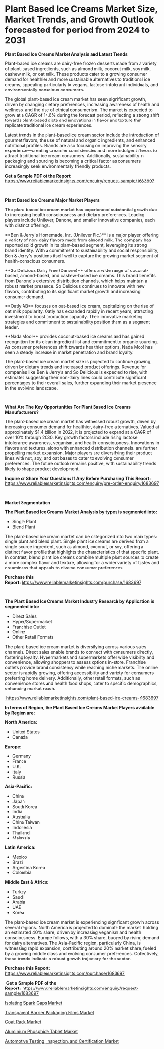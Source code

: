 <p><h1>Plant Based Ice Creams Market Size, Market Trends, and Growth Outlook forecasted for period from 2024 to 2031</h1></p><p><strong>Plant Based Ice Creams Market Analysis and Latest Trends</strong></p>
<p><p>Plant-based ice creams are dairy-free frozen desserts made from a variety of plant-based ingredients, such as almond milk, coconut milk, soy milk, cashew milk, or oat milk. These products cater to a growing consumer demand for healthier and more sustainable alternatives to traditional ice creams, appealing particularly to vegans, lactose-intolerant individuals, and environmentally conscious consumers.</p><p>The global plant-based ice cream market has seen significant growth, driven by changing dietary preferences, increasing awareness of health and wellness, and the rise of ethical consumerism. The market is expected to grow at a CAGR of 14.6% during the forecast period, reflecting a strong shift towards plant-based diets and innovations in flavor and texture that replicate traditional ice cream experiences.</p><p>Latest trends in the plant-based ice cream sector include the introduction of gourmet flavors, the use of natural and organic ingredients, and enhanced nutritional profiles. Brands are also focusing on improving the sensory experience—creating creamier consistencies and more indulgent flavors to attract traditional ice cream consumers. Additionally, sustainability in packaging and sourcing is becoming a critical factor as consumers increasingly seek environmentally friendly products.</p></p>
<p><strong>Get a Sample PDF of the Report:&nbsp;</strong> <a href="https://www.reliablemarketinsights.com/enquiry/request-sample/1683697?utm_campaign=1733&utm_medium=2&utm_source=Github&utm_content=ia&utm_term=15102024&utm_id=plant-based-ice-creams">https://www.reliablemarketinsights.com/enquiry/request-sample/1683697</a></p>
<p>&nbsp;</p>
<p><strong>Plant Based Ice Creams Major Market Players</strong></p>
<p><p>The plant-based ice cream market has experienced substantial growth due to increasing health consciousness and dietary preferences. Leading players include Unilever, Danone, and smaller innovative companies, each with distinct offerings.</p><p>**Ben & Jerry's Homemade, Inc. (Unilever Plc.)** is a major player, offering a variety of non-dairy flavors made from almond milk. The company has reported solid growth in its plant-based segment, leveraging its strong brand identity. With a commitment to sustainability and social responsibility, Ben & Jerry's positions itself well to capture the growing market segment of health-conscious consumers.</p><p>**So Delicious Dairy Free (Danone)** offers a wide range of coconut-based, almond-based, and cashew-based ice creams. This brand benefits from Danone's extensive distribution channels, which helps maintain a robust market presence. So Delicious continues to innovate with new flavors, contributing to its significant market growth and increasing consumer demand.</p><p>**Oatly AB** focuses on oat-based ice cream, capitalizing on the rise of oat milk popularity. Oatly has expanded rapidly in recent years, attracting investment to boost production capacity. Their innovative marketing strategies and commitment to sustainability position them as a segment leader.</p><p>**Nada Moo!** provides coconut-based ice creams and has gained recognition for its clean ingredient list and commitment to organic sourcing. As consumer preferences shift towards healthier options, Nada Moo! has seen a steady increase in market penetration and brand loyalty.</p><p>The plant-based ice cream market size is projected to continue growing, driven by dietary trends and increased product offerings. Revenue for companies like Ben & Jerry’s and So Delicious is expected to rise, with estimates suggesting their non-dairy lines could contribute significant percentages to their overall sales, further expanding their market presence in the evolving landscape.</p></p>
<p>&nbsp;</p>
<p><strong>What Are The Key Opportunities For Plant Based Ice Creams Manufacturers?</strong></p>
<p><p>The plant-based ice cream market has witnessed robust growth, driven by increasing consumer demand for healthier, dairy-free alternatives. Valued at approximately $1.4 billion in 2022, it is projected to expand at a CAGR of over 10% through 2030. Key growth factors include rising lactose intolerance awareness, veganism, and health-consciousness. Innovations in flavors and textures, along with enhanced distribution channels, are further propelling market expansion. Major players are diversifying their product lines with nut, soy, and oat bases to cater to evolving consumer preferences. The future outlook remains positive, with sustainability trends likely to shape product development.</p></p>
<p><strong>Inquire or Share Your Questions If Any Before Purchasing This Report:</strong> <a href="https://www.reliablemarketinsights.com/enquiry/pre-order-enquiry/1683697?utm_campaign=1733&utm_medium=2&utm_source=Github&utm_content=ia&utm_term=15102024&utm_id=plant-based-ice-creams">https://www.reliablemarketinsights.com/enquiry/pre-order-enquiry/1683697</a></p>
<p>&nbsp;</p>
<p><strong>Market Segmentation</strong></p>
<p><strong>The Plant Based Ice Creams Market Analysis by types is segmented into:</strong></p>
<p><ul><li>Single Plant</li><li>Blend Plant</li></ul></p>
<p><p>The plant-based ice cream market can be categorized into two main types: single plant and blend plant. Single plant ice creams are derived from a single source ingredient, such as almond, coconut, or soy, offering a distinct flavor profile that highlights the characteristics of that specific plant. In contrast, blend plant ice creams combine multiple plant sources to create a more complex flavor and texture, allowing for a wider variety of tastes and creaminess that appeals to diverse consumer preferences.</p></p>
<p><strong>Purchase this Report:&nbsp;</strong><a href="https://www.reliablemarketinsights.com/purchase/1683697?utm_campaign=1733&utm_medium=2&utm_source=Github&utm_content=ia&utm_term=15102024&utm_id=plant-based-ice-creams">https://www.reliablemarketinsights.com/purchase/1683697</a></p>
<p>&nbsp;</p>
<p><strong>The Plant Based Ice Creams Market Industry Research by Application is segmented into:</strong></p>
<p><ul><li>Direct Sales</li><li>Hyper/Supermarket</li><li>Franchise Outlet</li><li>Online</li><li>Other Retail Formats</li></ul></p>
<p><p>The plant-based ice cream market is diversifying across various sales channels. Direct sales enable brands to connect with consumers directly, fostering loyalty. Hypermarkets and supermarkets offer wide visibility and convenience, allowing shoppers to assess options in-store. Franchise outlets provide brand consistency while reaching niche markets. The online sector is rapidly growing, offering accessibility and variety for consumers preferring home delivery. Additionally, other retail formats, such as convenience stores and health food shops, cater to specific demographics, enhancing market reach.</p></p>
<p><a href="https://www.reliablemarketinsights.com/plant-based-ice-creams-r1683697?utm_campaign=1733&utm_medium=2&utm_source=Github&utm_content=ia&utm_term=15102024&utm_id=plant-based-ice-creams">&nbsp;https://www.reliablemarketinsights.com/plant-based-ice-creams-r1683697</a></p>
<p><strong>In terms of Region, the Plant Based Ice Creams Market Players available by Region are:</strong></p>
<p>
    <p> <strong> North America: </strong>
        <ul>
            <li>United States</li>
            <li>Canada</li>
        </ul>
        </p> 
    <p> <strong> Europe: </strong>
        <ul>
            <li>Germany</li>
            <li>France</li>
            <li>U.K.</li>
            <li>Italy</li>
            <li>Russia</li>
        </ul>
        </p> 
    <p> <strong> Asia-Pacific: </strong>
        <ul>
            <li>China</li>
            <li>Japan</li>
            <li>South Korea</li>
            <li>India</li>
            <li>Australia</li>
            <li>China Taiwan</li>
            <li>Indonesia</li>
            <li>Thailand</li>
            <li>Malaysia</li>
        </ul>
        </p> 
    <p> <strong> Latin America: </strong>
        <ul>
            <li>Mexico</li>
            <li>Brazil</li>
            <li>Argentina Korea</li>
            <li>Colombia</li>
        </ul>
        </p> 
    <p> <strong> Middle East & Africa: </strong>
        <ul>
            <li>Turkey</li>
            <li>Saudi</li>
            <li>Arabia</li>
            <li>UAE</li>
            <li>Korea</li>
        </ul>
    </p>
    </p>
<p><p>The plant-based ice cream market is experiencing significant growth across several regions. North America is projected to dominate the market, holding an estimated 40% share, driven by increasing veganism and health consciousness. Europe follows, with a 30% share, buoyed by rising demand for dairy alternatives. The Asia-Pacific region, particularly China, is witnessing rapid expansion, contributing around 20% market share, fueled by a growing middle class and evolving consumer preferences. Collectively, these trends indicate a robust growth trajectory for the sector.</p></p>
<p><strong>Purchase this Report: </strong><a href="https://www.reliablemarketinsights.com/purchase/1683697?utm_campaign=1733&utm_medium=2&utm_source=Github&utm_content=ia&utm_term=15102024&utm_id=plant-based-ice-creams">https://www.reliablemarketinsights.com/purchase/1683697</a></p>
<p>&nbsp;<strong>Get a Sample PDF of the Report:&nbsp;&nbsp;</strong><a href="https://www.reliablemarketinsights.com/enquiry/request-sample/1683697?utm_campaign=1733&utm_medium=2&utm_source=Github&utm_content=ia&utm_term=15102024&utm_id=plant-based-ice-creams">https://www.reliablemarketinsights.com/enquiry/request-sample/1683697</a></p>
<p><strong></strong></p>
<p><p><a href="https://www.linkedin.com/pulse/isolating-spark-gaps-market-navigating-challenges-unlocking-potential-ug7gf?trk=public_post_embed_feed-article-content&utm_campaign=1733&utm_medium=2&utm_source=Github&utm_content=ia&utm_term=15102024&utm_id=plant-based-ice-creams">Isolating Spark Gaps Market</a></p><p><a href="https://github.com/SanjidaMahmud54/Market-Research-Report-List-1/blob/main/transparent-barrier-packaging-films-market.md?utm_campaign=1733&utm_medium=2&utm_source=Github&utm_content=ia&utm_term=15102024&utm_id=plant-based-ice-creams">Transparent Barrier Packaging Films Market</a></p><p><a href="https://www.linkedin.com/pulse/regulatory-landscape-its-influence-global-coat-rack-market-dynamics-wsjvf?trk=public_post_embed_feed-article-content&utm_campaign=1733&utm_medium=2&utm_source=Github&utm_content=ia&utm_term=15102024&utm_id=plant-based-ice-creams">Coat Rack Market</a></p><p><a href="https://www.linkedin.com/pulse/future-ready-strategic-insights-global-aluminium-phosphide-tablet-a4l7e?utm_campaign=1733&utm_medium=2&utm_source=Github&utm_content=ia&utm_term=15102024&utm_id=plant-based-ice-creams">Aluminium Phosphide Tablet Market</a></p><p><a href="https://www.linkedin.com/pulse/navigating-automotive-testing-inspection-certification-market-ak4nf?trk=public_post_embed_feed-article-content&utm_campaign=1733&utm_medium=2&utm_source=Github&utm_content=ia&utm_term=15102024&utm_id=plant-based-ice-creams">Automotive Testing, Inspection, and Certification Market</a></p></p>